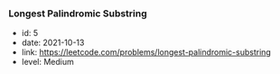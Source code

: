 ### Longest Palindromic Substring

* id: 5
* date: 2021-10-13
* link: https://leetcode.com/problems/longest-palindromic-substring
* level: Medium

